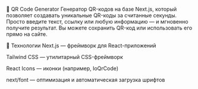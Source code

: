 🧾 QR Code Generator
Генератор QR-кодов на базе Next.js, который позволяет создавать уникальные QR-коды за считанные секунды. Просто введите текст, ссылку или любую информацию — и мгновенно получите результат. Вы можете сохранить QR-код или использовать его прямо на сайте.

🧰 Технологии
Next.js — фреймворк для React-приложений

Tailwind CSS — утилитарный CSS-фреймворк

React Icons — иконки (например, IoQrCode)

next/font — оптимизация и автоматическая загрузка шрифтов
